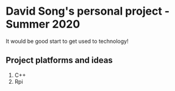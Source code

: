 # David Song's personal project - Summer 2020
It would be good start to get used to technology!

## Project platforms and ideas
1) C++
2) Rpi